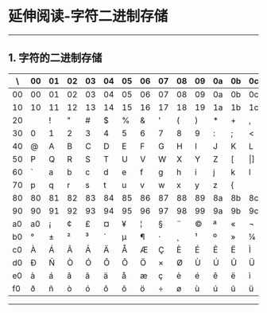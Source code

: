 # 延伸阅读-字符二进制存储

---

## 1. 字符的二进制存储


|\ |00|01|02|03|04|05|06|07|08|09|0a|0b|0c|0d|0e|0f|
|---|---|---|---|---|---|---|---|---|---|---|---|---|---|---|---|---|
|00|00|01|02|03|04|05|06|07|08|09|0a|0b|0c|0d|0e|0f|
|10|10|11|12|13|14|15|16|17|18|19|1a|1b|1c|1d|1e|1f|
|20| |!|"|#|$|%|&|'|(|)|*|+|,|-|.|/|
|30|0|1|2|3|4|5|6|7|8|9|:|;|<|=|>|?|
|40|@|A|B|C|D|E|F|G|H|I|J|K|L|M|N|O|
|50|P|Q|R|S|T|U|V|W|X|Y|Z|[|\|]|^|_|
|60|`|a|b|c|d|e|f|g|h|i|j|k|l|m|n|o|
|70|p|q|r|s|t|u|v|w|x|y|z|{|||}|~|7f|
|80|80|81|82|83|84|85|86|87|88|89|8a|8b|8c|8d|8e|8f|
|90|90|91|92|93|94|95|96|97|98|99|9a|9b|9c|9d|9e|9f|
|a0|a0|¡|¢|£|¤|¥|¦|§|¨|©|ª|«|¬|­|®|¯|
|b0|°|±|²|³|´|µ|¶|·|¸|¹|º|»|¼|½|¾|¿|
|c0|À|Á|Â|Ã|Ä|Å|Æ|Ç|È|É|Ê|Ë|Ì|Í|Î|Ï|
|d0|Ð|Ñ|Ò|Ó|Ô|Õ|Ö|×|Ø|Ù|Ú|Û|Ü|Ý|Þ|ß|
|e0|à|á|â|ã|ä|å|æ|ç|è|é|ê|ë|ì|í|î|ï|
|f0|ð|ñ|ò|ó|ô|õ|ö|÷|ø|ù|ú|û|ü|ý|þ|ÿ|





---




